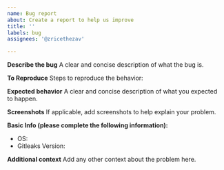 ```yaml
---
name: Bug report
about: Create a report to help us improve
title: ''
labels: bug
assignees: '@zricethezav'

---
```


**Describe the bug**
A clear and concise description of what the bug is.

**To Reproduce**
Steps to reproduce the behavior:

**Expected behavior**
A clear and concise description of what you expected to happen.

**Screenshots**
If applicable, add screenshots to help explain your problem.

**Basic Info (please complete the following information):**
 - OS:
 - Gitleaks Version:

**Additional context**
Add any other context about the problem here.
